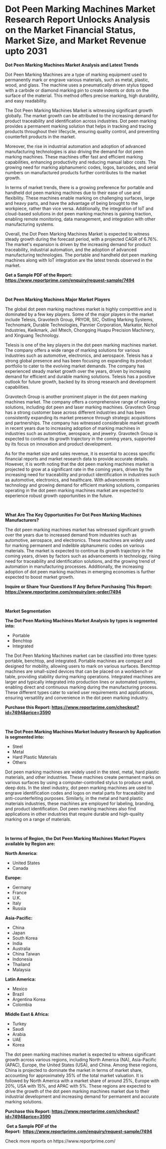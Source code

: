 <p><h1>Dot Peen Marking Machines Market Research Report Unlocks Analysis on the Market Financial Status, Market Size, and Market Revenue upto 2031</h1></p><p><strong>Dot Peen Marking Machines Market Analysis and Latest Trends</strong></p>
<p><p>Dot Peen Marking Machines are a type of marking equipment used to permanently mark or engrave various materials, such as metal, plastic, wood, and glass. The machine uses a pneumatically driven stylus tipped with a carbide or diamond marking pin to create indents or dots on the surface of the material. This method offers precise marking, high durability, and easy readability.</p><p>The Dot Peen Marking Machines Market is witnessing significant growth globally. The market growth can be attributed to the increasing demand for product traceability and identification across industries. Dot peen marking provides a permanent marking solution that helps in tracking and tracing products throughout their lifecycle, ensuring quality control, and preventing counterfeit products in the market.</p><p>Moreover, the rise in industrial automation and adoption of advanced manufacturing technologies is also driving the demand for dot peen marking machines. These machines offer fast and efficient marking capabilities, enhancing productivity and reducing manual labor costs. The growing need for marking alphanumeric codes, logos, barcodes, and serial numbers on manufactured products further contributes to the market growth.</p><p>In terms of market trends, there is a growing preference for portable and handheld dot peen marking machines due to their ease of use and flexibility. These machines enable marking on challenging surfaces, large and heavy parts, and have the advantage of being brought to the workpiece, rather than vice versa. Additionally, the integration of IoT and cloud-based solutions in dot peen marking machines is gaining traction, enabling remote monitoring, data management, and integration with other manufacturing systems.</p><p>Overall, the Dot Peen Marking Machines Market is expected to witness steady growth during the forecast period, with a projected CAGR of 6.76%. The market's expansion is driven by the increasing demand for product traceability, industrial automation, and the adoption of advanced manufacturing technologies. The portable and handheld dot peen marking machines along with IoT integration are the latest trends observed in the market.</p></p>
<p><strong>Get a Sample PDF of the Report:&nbsp; <a href="https://www.reportprime.com/enquiry/request-sample/7494">https://www.reportprime.com/enquiry/request-sample/7494</a></strong></p>
<p>&nbsp;</p>
<p><strong>Dot Peen Marking Machines Major Market Players</strong></p>
<p><p>The global dot peen marking machines market is highly competitive and is dominated by a few key players. Some of the major players in the market include Telesis, Gravotech Group, PRYOR, SIC, Östling Marking Systems, Technomark, Durable Technologies, Pannier Corporation, Markator, Nichol Industries, Kwikmark, Jeil Mtech, Chongqing Huapu Precision Machinery, and Xinguang Technology.</p><p>Telesis is one of the key players in the dot peen marking machines market. The company offers a wide range of marking solutions for various industries such as automotive, electronics, and aerospace. Telesis has a strong global presence and has been focusing on expanding its product portfolio to cater to the evolving market demands. The company has experienced steady market growth over the years, driven by increasing demand for efficient and durable marking solutions. Telesis has a positive outlook for future growth, backed by its strong research and development capabilities.</p><p>Gravotech Group is another prominent player in the dot peen marking machines market. The company offers a comprehensive range of marking solutions, including dot peen and laser marking machines. Gravotech Group has a strong customer base across different industries and has been consistently expanding its market presence through strategic acquisitions and partnerships. The company has witnessed considerable market growth in recent years due to increasing adoption of marking machines in industries such as automotive, aerospace, and jewelry. Gravotech Group is expected to continue its growth trajectory in the coming years, supported by its focus on innovation and product development.</p><p>As for the market size and sales revenue, it is essential to access specific financial reports and market research data to provide accurate details. However, it is worth noting that the dot peen marking machines market is projected to grow at a significant rate in the coming years, driven by the increasing need for traceability and product identification in industries such as automotive, electronics, and healthcare. With advancements in technology and growing demand for efficient marking solutions, companies operating in the dot peen marking machines market are expected to experience robust growth opportunities in the future.</p></p>
<p>&nbsp;</p>
<p><strong>What Are The Key Opportunities For Dot Peen Marking Machines Manufacturers?</strong></p>
<p><p>The dot peen marking machines market has witnessed significant growth over the years due to increased demand from industries such as automotive, aerospace, and electronics. These machines are widely used for marking permanent and indelible alphanumeric codes on various materials. The market is expected to continue its growth trajectory in the coming years, driven by factors such as advancements in technology, rising need for traceability and identification solutions, and the growing trend of automation in manufacturing processes. Additionally, the increasing adoption of dot peen marking machines in emerging economies is further expected to boost market growth.</p></p>
<p><strong>Inquire or Share Your Questions If Any Before Purchasing This Report: <a href="https://www.reportprime.com/enquiry/pre-order/7494">https://www.reportprime.com/enquiry/pre-order/7494</a></strong></p>
<p>&nbsp;</p>
<p><strong>Market Segmentation</strong></p>
<p><strong>The Dot Peen Marking Machines Market Analysis by types is segmented into:</strong></p>
<p><ul><li>Portable</li><li>Benchtop</li><li>Integrated</li></ul></p>
<p><p>The Dot Peen Marking Machines market can be classified into three types: portable, benchtop, and integrated. Portable machines are compact and designed for mobility, allowing users to mark on various surfaces. Benchtop machines are small-sized devices that can be placed on a workbench or table, providing stability during marking operations. Integrated machines are larger and typically integrated into production lines or automated systems, enabling direct and continuous marking during the manufacturing process. These different types cater to varied user requirements and applications, ensuring versatility and convenience in the dot peen marking industry.</p></p>
<p><strong>Purchase this Report:&nbsp;<a href="https://www.reportprime.com/checkout?id=7494&price=3590">https://www.reportprime.com/checkout?id=7494&price=3590</a></strong></p>
<p>&nbsp;</p>
<p><strong>The Dot Peen Marking Machines Market Industry Research by Application is segmented into:</strong></p>
<p><ul><li>Steel</li><li>Metal</li><li>Hard Plastic Materials</li><li>Others</li></ul></p>
<p><p>Dot peen marking machines are widely used in the steel, metal, hard plastic materials, and other industries. These machines create permanent marks on various surfaces by using a computer-controlled stylus to produce small, deep dots. In the steel industry, dot peen marking machines are used to engrave identification codes and logos on metal parts for traceability and anti-counterfeiting purposes. Similarly, in the metal and hard plastic materials industries, these machines are employed for labeling, branding, and product identification. Dot peen marking machines also find applications in other industries that require durable and high-quality marking on a range of materials.</p></p>
<p>&nbsp;</p>
<p><strong>In terms of Region, the Dot Peen Marking Machines Market Players available by Region are:</strong></p>
<p>
    <p> <strong> North America: </strong>
        <ul>
            <li>United States</li>
            <li>Canada</li>
        </ul>
        </p> 
    <p> <strong> Europe: </strong>
        <ul>
            <li>Germany</li>
            <li>France</li>
            <li>U.K.</li>
            <li>Italy</li>
            <li>Russia</li>
        </ul>
        </p> 
    <p> <strong> Asia-Pacific: </strong>
        <ul>
            <li>China</li>
            <li>Japan</li>
            <li>South Korea</li>
            <li>India</li>
            <li>Australia</li>
            <li>China Taiwan</li>
            <li>Indonesia</li>
            <li>Thailand</li>
            <li>Malaysia</li>
        </ul>
        </p> 
    <p> <strong> Latin America: </strong>
        <ul>
            <li>Mexico</li>
            <li>Brazil</li>
            <li>Argentina Korea</li>
            <li>Colombia</li>
        </ul>
        </p> 
    <p> <strong> Middle East & Africa: </strong>
        <ul>
            <li>Turkey</li>
            <li>Saudi</li>
            <li>Arabia</li>
            <li>UAE</li>
            <li>Korea</li>
        </ul>
    </p>
    </p>
<p><p>The dot peen marking machines market is expected to witness significant growth across various regions, including North America (NA), Asia-Pacific (APAC), Europe, the United States (USA), and China. Among these regions, China is projected to dominate the market in terms of market share, accounting for approximately 35% of the total market valuation. It is followed by North America with a market share of around 25%, Europe with 20%, USA with 15%, and APAC with 5%. These regions are expected to drive the growth of the dot peen marking machines market due to their industrial development and increasing demand for permanent and accurate marking solutions.</p></p>
<p><strong>Purchase this Report: <a href="https://www.reportprime.com/checkout?id=7494&price=3590">https://www.reportprime.com/checkout?id=7494&price=3590</a></strong></p>
<p>&nbsp;<strong>Get a Sample PDF of the Report:&nbsp;&nbsp;<a href="https://www.reportprime.com/enquiry/request-sample/7494">https://www.reportprime.com/enquiry/request-sample/7494</a></strong></p>
<p><strong></strong></p>
<p>Check more reports on https://www.reportprime.com/</p>